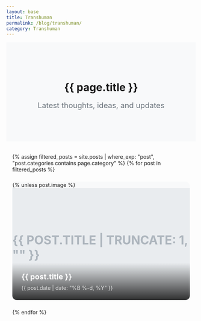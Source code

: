 ```yaml
---
layout: base
title: Transhuman
permalink: /blog/transhuman/
category: Transhuman
---
```


<div class="blog-header">
  <h1>{{ page.title }}</h1>
  <p class="blog-description">Latest thoughts, ideas, and updates</p>
</div>

<div class="post-grid">
  {% assign filtered_posts = site.posts | where_exp: "post", "post.categories contains page.category" %}
  {% for post in filtered_posts %}
    <a href="{{ post.url | relative_url }}" class="post-card">
      <div class="post-image" {% if post.image %}style="background-image: url('{{ post.image | relative_url }}')"{% endif %}>
        {% unless post.image %}
          <div class="placeholder-image">
            <span>{{ post.title | truncate: 1, "" }}</span>
          </div>
        {% endunless %}
        <div class="post-overlay">
          <h2>{{ post.title }}</h2>
          <time datetime="{{ post.date | date_to_xmlschema }}">
            {{ post.date | date: "%B %-d, %Y" }}
          </time>
        </div>
      </div>
    </a>
  {% endfor %}
</div>

<style>
/* Extend the width of the content area for the home layout */
.page-content .wrapper {
    max-width: 100%; /* Adjust this value as needed */
    width: 100%; /* Adjust this value as needed */
}

.post-grid {
  display: grid;
  grid-template-columns: repeat(auto-fill, minmax(300px, 1fr));
  gap: 1.5rem;
  padding: 0 1rem;
  max-width: 1200px;
  margin: 0 auto;
}

.post-card {
  text-decoration: none;
  color: inherit;
  transition: transform 0.2s;
  display: block;
}

.post-card:hover {
  transform: translateY(-5px);
}

.post-image {
  aspect-ratio: 3/2;
  background: #f8f9fa;
  border-radius: 12px;
  overflow: hidden;
  position: relative;
  background-size: cover;
  background-position: center;
  background-repeat: no-repeat;
}

.placeholder-image {
  width: 100%;
  height: 100%;
  display: flex;
  align-items: center;
  justify-content: center;
  background: #e9ecef;
  font-size: 2rem;
  font-weight: bold;
  color: #adb5bd;
  text-transform: uppercase;
}

.post-overlay {
  position: absolute;
  bottom: 0;
  left: 0;
  right: 0;
  padding: 1.5rem;
  background: linear-gradient(to top, rgba(0,0,0,0.8), rgba(0,0,0,0));
  color: white;
}

.post-overlay h2 {
  font-size: 1.25rem;
  margin: 0 0 0.5rem 0;
  line-height: 1.3;
}

.post-overlay time {
  font-size: 0.875rem;
  opacity: 0.8;
}

@media (max-width: 768px) {
  .post-grid {
    grid-template-columns: repeat(auto-fill, minmax(250px, 1fr));
    gap: 1rem;
  }
  
  .post-overlay {
    padding: 1rem;
  }
  
  .post-overlay h2 {
    font-size: 1.1rem;
  }
}

.blog-header {
  text-align: center;
  padding: 4rem 1rem;
  background-color: #f8f9fa;
  margin-bottom: 2rem;
}

.blog-description {
  color: #6c757d;
  font-size: 1.25rem;
  margin-top: 1rem;
}

</style>